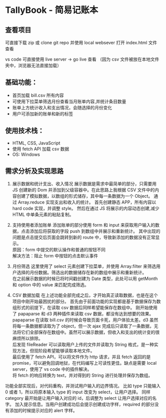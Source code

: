 # TallyBook - 简易记账本

## 查看项目

可直接下载 zip 或 clone git repo 并使用 local websever 打开 index.html 文件查看

vs code 可直接使用 live server -> go live 查看
（因为 csv 文件被放在本地文件夹中，浏览器无法直接加载）

## 基础功能：

- 首页加载 bill.csv 所有内容
- 可使用下拉菜单筛选月份查看当月账单内容,并统计条目数量
- 账单上方统计收入和支出情况，会随选择的月份变化
- 用户可添加新的账单和新的标签

## 使用技术栈：

- HTML, CSS, JavaScript
- 使用 fetch API 加载 csv 数据
- OS: Windows

## 需求分析及实现思路

1. 展示数据和统计支出、收入情况
   展示数据是需求中最简单的部分，只需要用 JS 创建新的 Dom 并添加到父级容器中。在此思路上我根据 CSV 文件中的内容创建了模拟数据，以数组的形式储存，其中每一条数据为一个 Object。
   通过 Array.reduce 实现支出和收入的统计。
   首先创建静态 APP，所有内容以 hard code 实现，并调整 style。
   然后在通过 JS 将展示的内容动态创建,减少 HTML 中单条元素的粘贴复制。

2. 支持使用者添加账单
   添加账单的部分使用 form 和 input 来获取用户输入的数据，点击添加后将获取的字段 push 到数组中并展示和重新统计。
   其中出现的问题是点击提交后页面会跳转到新的 route 中，导致新添加的数据没有正常显示。\
    原因：form 中提交的默认操作和普通的按钮不同 \
    解决方法：阻止 form 中按钮的点击默认事件 

3. 月份筛选
   这里使用了 select 元素创建下拉菜单，并使用 Array.filter 来筛选用户选择的月份数据。筛选出的数据储存在新的数组中展示和重新统计。\
    在之前展示数据的时候已将时间戳创建为 Date 类型，此处可以用 getMonth 和 option 中的 value 来匹配完成筛选。

4. CSV 数据加载
   在上述功能全部完成之后，才开始真正读取数据，也是在这个项目中刚开始最困扰的部分。
   首先由于前面功能的实现都是基于数据保存为数组形式的前提下，在读取 csv 数据后同样希望能保存在数组中。
   刚开始使用了 papaparse 和 d3 两种插件来读取 csv 数据，都没有达到想要的效果。papaparse 在读取 bill.csv 的时候会导致页面卡死，用户体验太差。d3 虽然将每一条数据都读取为了 object，但一次 ajax 完成后只读取了一条数据，无法将它们全部保存在数组中。虽然可以展示数据，但收入和支出的统计变的很麻烦所以排除。\
    后发现 fileReader 可以读取用户上传的文件并读取为 String 格式，是一种实现方法，但现阶段希望能够读取本地文件。\
    最后使用了 fetch API，可以将文件作为 http 请求，并且 fetch 返回的是 promise，可以避免回调地狱，在代码编写上可读性更佳。缺点是需要 local server，使用了 vs code 中的插件解决。\
    将 fetch 的响应转换为 text，并对得到的 String 进行处理并保存为数组。

功能全部实现后，对代码重构，并测试用户输入的边界情况。
比如 type 只能输入 0 或者 1，所以将原本输入 type 的 input 改变为 select，让用户选择。
同样 category 最开始是让用户输入对应的 id，后调整为 select 让用户选择对应的名字。
加入提示信息。当用户创建成功后会提示创建成功字样，required 的部分没有添加的时候提示对应的 alert 字样。
